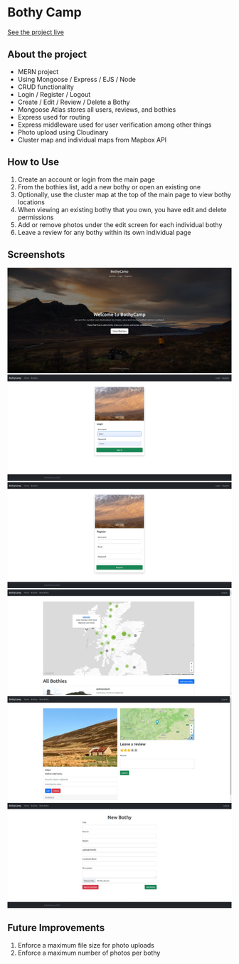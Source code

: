 # Bothy Camp 

[See the project live](https://bothycamp.fly.dev)

## About the project

- MERN project
- Using Mongoose / Express / EJS / Node
- CRUD functionality
- Login / Register / Logout
- Create / Edit / Review / Delete a Bothy
- Mongoose Atlas stores all users, reviews, and bothies
- Express used for routing
- Express middleware used for user verification among other things
- Photo upload using Cloudinary
- Cluster map and individual maps from Mapbox API

## How to Use

1. Create an account or login from the main page
2. From the bothies list, add a new bothy or open an existing one
3. Optionally, use the cluster map at the top of the main page to view bothy locations
3. When viewing an existing bothy that you own, you have edit and delete permissions
4. Add or remove photos under the edit screen for each individual bothy
5. Leave a review for any bothy within its own individual page

## Screenshots

![Screenshot 1](./screenshots/bothy-camp-01.jpg)
![Screenshot 2](./screenshots/bothy-camp-02.jpg)
![Screenshot 3](./screenshots/bothy-camp-03.jpg)
![Screenshot 4](./screenshots/bothy-camp-04.jpg)
![Screenshot 5](./screenshots/bothy-camp-05.jpg)
![Screenshot 6](./screenshots/bothy-camp-06.jpg)

## Future Improvements

1. Enforce a maximum file size for photo uploads
2. Enforce a maximum number of photos per bothy